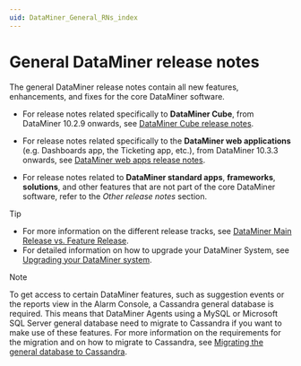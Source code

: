 ```yaml
---
uid: DataMiner_General_RNs_index
---
```


# General DataMiner release notes

The general DataMiner release notes contain all new features, enhancements, and fixes for the core DataMiner software.

- For release notes related specifically to **DataMiner Cube**, from DataMiner 10.2.9 onwards, see [DataMiner Cube release notes](xref:DataMiner_Cube_RNs_index).

- For release notes related specifically to the **DataMiner web applications** (e.g. Dashboards app, the Ticketing app, etc.), from DataMiner 10.3.3 onwards, see [DataMiner web apps release notes](xref:DataMiner_Web_apps_RNs_index).

- For release notes related to **DataMiner standard apps**, **frameworks**, **solutions**, and other features that are not part of the core DataMiner software, refer to the *Other release notes* section.

> [!TIP]
>
> - For more information on the different release tracks, see [DataMiner Main Release vs. Feature Release](https://community.dataminer.services/dataminer-main-release-vs-feature-release/).
> - For detailed information on how to upgrade your DataMiner System, see [Upgrading your DataMiner system](xref:Upgrading_a_DataMiner_Agent).

> [!NOTE]
> To get access to certain DataMiner features, such as suggestion events or the reports view in the Alarm Console, a Cassandra general database is required. This means that DataMiner Agents using a MySQL or Microsoft SQL Server general database need to migrate to Cassandra if you want to make use of these features.
> For more information on the requirements for the migration and on how to migrate to Cassandra, see [Migrating the general database to Cassandra](xref:Migrating_the_general_database_to_Cassandra).
